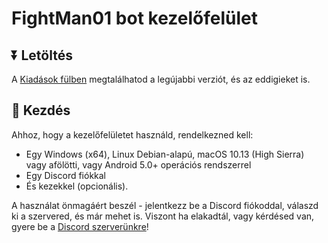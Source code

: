 # FightMan01 bot kezelőfelület

## ⏬ Letöltés

A [Kiadások fülben](https://github.com/FightMan01/fm01-dash/releases) megtalálhatod a legújabbi verziót, és az eddigieket is.

## 👋 Kezdés

Ahhoz, hogy a kezelőfelületet használd, rendelkezned kell:
- Egy Windows (x64), Linux Debian-alapú, macOS 10.13 (High Sierra) vagy afölötti, vagy Android 5.0+ operációs rendszerrel
- Egy Discord fiókkal
- És kezekkel (opcionális).

A használat önmagáért beszél - jelentkezz be a Discord fiókoddal, válaszd ki a szervered, és már mehet is. Viszont ha elakadtál, vagy kérdésed van, gyere be a [Discord szerverünkre](https://fightman01bot.hu/dc)!
